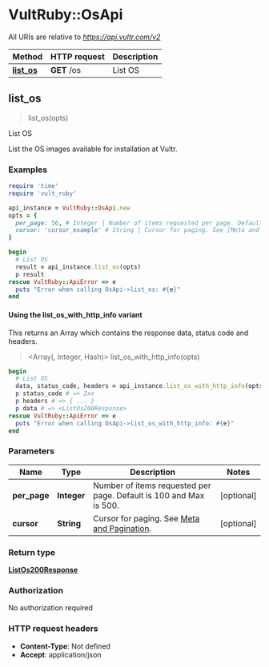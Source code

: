 # VultRuby::OsApi

All URIs are relative to *https://api.vultr.com/v2*

| Method | HTTP request | Description |
| ------ | ------------ | ----------- |
| [**list_os**](OsApi.md#list_os) | **GET** /os | List OS |


## list_os

> <ListOs200Response> list_os(opts)

List OS

List the OS images available for installation at Vultr.

### Examples

```ruby
require 'time'
require 'vult_ruby'

api_instance = VultRuby::OsApi.new
opts = {
  per_page: 56, # Integer | Number of items requested per page. Default is 100 and Max is 500. 
  cursor: 'cursor_example' # String | Cursor for paging. See [Meta and Pagination](#section/Introduction/Meta-and-Pagination).
}

begin
  # List OS
  result = api_instance.list_os(opts)
  p result
rescue VultRuby::ApiError => e
  puts "Error when calling OsApi->list_os: #{e}"
end
```

#### Using the list_os_with_http_info variant

This returns an Array which contains the response data, status code and headers.

> <Array(<ListOs200Response>, Integer, Hash)> list_os_with_http_info(opts)

```ruby
begin
  # List OS
  data, status_code, headers = api_instance.list_os_with_http_info(opts)
  p status_code # => 2xx
  p headers # => { ... }
  p data # => <ListOs200Response>
rescue VultRuby::ApiError => e
  puts "Error when calling OsApi->list_os_with_http_info: #{e}"
end
```

### Parameters

| Name | Type | Description | Notes |
| ---- | ---- | ----------- | ----- |
| **per_page** | **Integer** | Number of items requested per page. Default is 100 and Max is 500.  | [optional] |
| **cursor** | **String** | Cursor for paging. See [Meta and Pagination](#section/Introduction/Meta-and-Pagination). | [optional] |

### Return type

[**ListOs200Response**](ListOs200Response.md)

### Authorization

No authorization required

### HTTP request headers

- **Content-Type**: Not defined
- **Accept**: application/json

